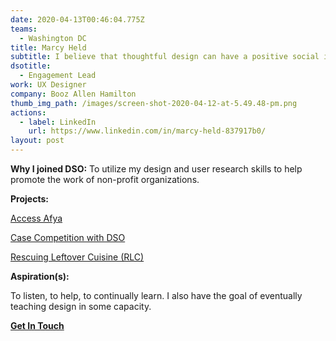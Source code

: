 ```yaml
---
date: 2020-04-13T00:46:04.775Z
teams:
  - Washington DC
title: Marcy Held
subtitle: I believe that thoughtful design can have a positive social impact
dsotitle:
  - Engagement Lead
work: UX Designer
company: Booz Allen Hamilton
thumb_img_path: /images/screen-shot-2020-04-12-at-5.49.48-pm.png
actions:
  - label: LinkedIn
    url: https://www.linkedin.com/in/marcy-held-837917b0/
layout: post
---
```

**Why I joined DSO:** To utilize my design and user research skills to help promote the work of non-profit organizations.

**Projects:**

[Access Afya](https://www.accessafya.com/)

[Case Competition with DSO](https://www.globalgiving.org/projects/enable-volunteer-consultants-tackle-global-issues/reports/?subid=127473)

[Rescuing Leftover Cuisine (RLC)](https://www.rescuingleftovercuisine.org/)

**Aspiration(s):**

To listen, to help, to continually learn. I also have the goal of eventually teaching design in some capacity.

**[Get In Touch](mailto:marcy@dsoglobal.org)**